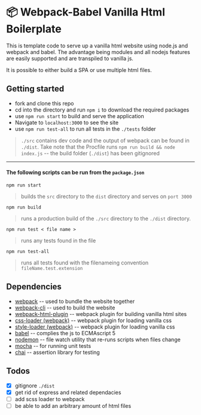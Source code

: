 # 📦 Webpack-Babel Vanilla Html Boilerplate

This is template code to serve up a vanilla html website using node.js and webpack and babel.  The advantage being modules and all nodejs features are easily supported and are transpiled to vanilla js.

It is possible to either build a SPA or use multiple html files.

## Getting started

* fork and clone this repo
* cd into the directory and run `npm i` to download the required packages
* use `npm run start` to build and serve the application 
* Navigate to `localhost:3000` to see the site
* use `npm run test-all` to run all tests in the `./tests` folder

> `./src` contains dev code and the output of webpack can be found in `./dist`. Take note that the Procfile runs `npm run build && node index.js` -- the build folder (`./dist`) has been gitignored

---

#### The following scripts can be run from the `package.json`

`npm run start`

> builds the `src` directory to the `dist` directory and serves on `port 3000`

`npm run build` 

>  runs a production build of the `./src` directory to the `./dist` directory.

`npm run test < file name >` 

> runs any tests found in the file

`npm run test-all` 

> runs all tests found with the filenameing convention `fileName.test.extension`

## Dependencies 

* [webpack](https://webpack.js.org/) -- used to bundle the website together
* [webpack-cli](https://webpack.js.org/api/cli/) -- used to build the website
* [webpack-html-plugin](https://webpack.js.org/plugins/html-webpack-plugin/) -- webpack plugin for building vanilla html sites
* [css-loader (webpack)](https://webpack.js.org/loaders/css-loader/) -- webpack plugin for loading vanilla css
* [style-loader (webpack)](https://webpack.js.org/loaders/style-loader/) -- webpack plugin for loading vanilla css
* [babel](https://babeljs.io/) -- complies the js to ECMAscript 5
* [nodemon](https://www.npmjs.com/package/nodemon) -- file watch utility that re-runs scripts when files change
* [mocha](https://mochajs.org/) -- for running unit tests
* [chai](https://www.chaijs.com/) -- assertion library for testing

## Todos

* [x] gitignore `./dist`
* [x] get rid of express and related dependacies
* [ ] add scss loader to webpack
* [ ] be able to add an arbitrary amount of html files
